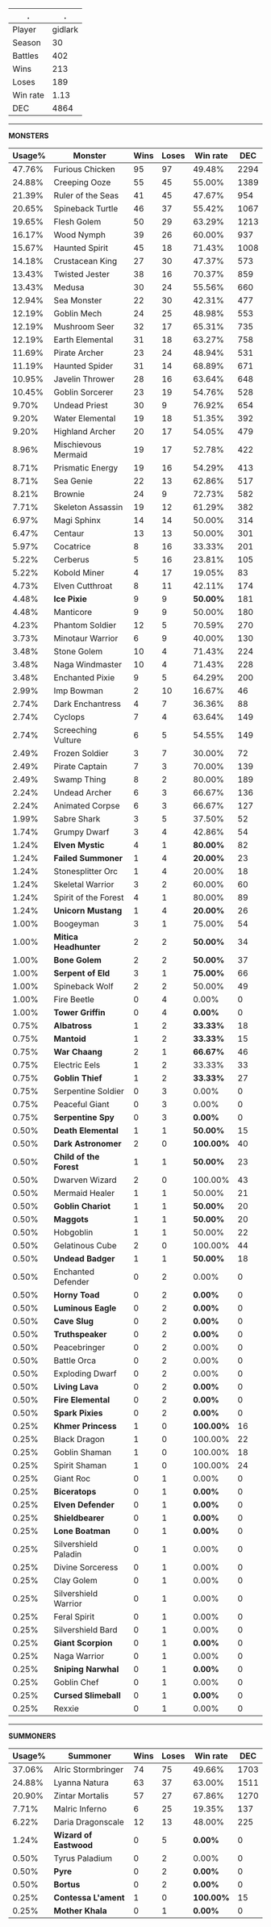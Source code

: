 .|.
|-|-
Player|gidlark
Season|30
Battles|402
Wins|213
Loses|189
Win rate|1.13
DEC|4864

---
**MONSTERS**

Usage%|Monster|Wins|Loses|Win rate|DEC|
-|-|-|-|-|-|
47.76%|Furious Chicken|95|97|49.48%|2294|
24.88%|Creeping Ooze|55|45|55.00%|1389|
21.39%|Ruler of the Seas|41|45|47.67%|954|
20.65%|Spineback Turtle|46|37|55.42%|1067|
19.65%|Flesh Golem|50|29|63.29%|1213|
16.17%|Wood Nymph|39|26|60.00%|937|
15.67%|Haunted Spirit|45|18|71.43%|1008|
14.18%|Crustacean King|27|30|47.37%|573|
13.43%|Twisted Jester|38|16|70.37%|859|
13.43%|Medusa|30|24|55.56%|660|
12.94%|Sea Monster|22|30|42.31%|477|
12.19%|Goblin Mech|24|25|48.98%|553|
12.19%|Mushroom Seer|32|17|65.31%|735|
12.19%|Earth Elemental|31|18|63.27%|758|
11.69%|Pirate Archer|23|24|48.94%|531|
11.19%|Haunted Spider|31|14|68.89%|671|
10.95%|Javelin Thrower|28|16|63.64%|648|
10.45%|Goblin Sorcerer|23|19|54.76%|528|
9.70%|Undead Priest|30|9|76.92%|654|
9.20%|Water Elemental|19|18|51.35%|392|
9.20%|Highland Archer|20|17|54.05%|479|
8.96%|Mischievous Mermaid|19|17|52.78%|422|
8.71%|Prismatic Energy|19|16|54.29%|413|
8.71%|Sea Genie|22|13|62.86%|517|
8.21%|Brownie|24|9|72.73%|582|
7.71%|Skeleton Assassin|19|12|61.29%|382|
6.97%|Magi Sphinx|14|14|50.00%|314|
6.47%|Centaur|13|13|50.00%|301|
5.97%|Cocatrice|8|16|33.33%|201|
5.22%|Cerberus|5|16|23.81%|105|
5.22%|Kobold Miner|4|17|19.05%|83|
4.73%|Elven Cutthroat|8|11|42.11%|174|
4.48%|**Ice Pixie**|9|9|**50.00%**|181|
4.48%|Manticore|9|9|50.00%|180|
4.23%|Phantom Soldier|12|5|70.59%|270|
3.73%|Minotaur Warrior|6|9|40.00%|130|
3.48%|Stone Golem|10|4|71.43%|224|
3.48%|Naga Windmaster|10|4|71.43%|228|
3.48%|Enchanted Pixie|9|5|64.29%|200|
2.99%|Imp Bowman|2|10|16.67%|46|
2.74%|Dark Enchantress|4|7|36.36%|88|
2.74%|Cyclops|7|4|63.64%|149|
2.74%|Screeching Vulture|6|5|54.55%|149|
2.49%|Frozen Soldier|3|7|30.00%|72|
2.49%|Pirate Captain|7|3|70.00%|139|
2.49%|Swamp Thing|8|2|80.00%|189|
2.24%|Undead Archer|6|3|66.67%|136|
2.24%|Animated Corpse|6|3|66.67%|127|
1.99%|Sabre Shark|3|5|37.50%|52|
1.74%|Grumpy Dwarf|3|4|42.86%|54|
1.24%|**Elven Mystic**|4|1|**80.00%**|82|
1.24%|**Failed Summoner**|1|4|**20.00%**|23|
1.24%|Stonesplitter Orc|1|4|20.00%|18|
1.24%|Skeletal Warrior|3|2|60.00%|60|
1.24%|Spirit of the Forest|4|1|80.00%|89|
1.24%|**Unicorn Mustang**|1|4|**20.00%**|26|
1.00%|Boogeyman|3|1|75.00%|54|
1.00%|**Mitica Headhunter**|2|2|**50.00%**|34|
1.00%|**Bone Golem**|2|2|**50.00%**|37|
1.00%|**Serpent of Eld**|3|1|**75.00%**|66|
1.00%|Spineback Wolf|2|2|50.00%|49|
1.00%|Fire Beetle|0|4|0.00%|0|
1.00%|**Tower Griffin**|0|4|**0.00%**|0|
0.75%|**Albatross**|1|2|**33.33%**|18|
0.75%|**Mantoid**|1|2|**33.33%**|15|
0.75%|**War Chaang**|2|1|**66.67%**|46|
0.75%|Electric Eels|1|2|33.33%|33|
0.75%|**Goblin Thief**|1|2|**33.33%**|27|
0.75%|Serpentine Soldier|0|3|0.00%|0|
0.75%|Peaceful Giant|0|3|0.00%|0|
0.75%|**Serpentine Spy**|0|3|**0.00%**|0|
0.50%|**Death Elemental**|1|1|**50.00%**|15|
0.50%|**Dark Astronomer**|2|0|**100.00%**|40|
0.50%|**Child of the Forest**|1|1|**50.00%**|23|
0.50%|Dwarven Wizard|2|0|100.00%|43|
0.50%|Mermaid Healer|1|1|50.00%|21|
0.50%|**Goblin Chariot**|1|1|**50.00%**|20|
0.50%|**Maggots**|1|1|**50.00%**|20|
0.50%|Hobgoblin|1|1|50.00%|22|
0.50%|Gelatinous Cube|2|0|100.00%|44|
0.50%|**Undead Badger**|1|1|**50.00%**|18|
0.50%|Enchanted Defender|0|2|0.00%|0|
0.50%|**Horny Toad**|0|2|**0.00%**|0|
0.50%|**Luminous Eagle**|0|2|**0.00%**|0|
0.50%|**Cave Slug**|0|2|**0.00%**|0|
0.50%|**Truthspeaker**|0|2|**0.00%**|0|
0.50%|Peacebringer|0|2|0.00%|0|
0.50%|Battle Orca|0|2|0.00%|0|
0.50%|Exploding Dwarf|0|2|0.00%|0|
0.50%|**Living Lava**|0|2|**0.00%**|0|
0.50%|**Fire Elemental**|0|2|**0.00%**|0|
0.50%|**Spark Pixies**|0|2|**0.00%**|0|
0.25%|**Khmer Princess**|1|0|**100.00%**|16|
0.25%|Black Dragon|1|0|100.00%|22|
0.25%|Goblin Shaman|1|0|100.00%|18|
0.25%|Spirit Shaman|1|0|100.00%|24|
0.25%|Giant Roc|0|1|0.00%|0|
0.25%|**Biceratops**|0|1|**0.00%**|0|
0.25%|**Elven Defender**|0|1|**0.00%**|0|
0.25%|**Shieldbearer**|0|1|**0.00%**|0|
0.25%|**Lone Boatman**|0|1|**0.00%**|0|
0.25%|Silvershield Paladin|0|1|0.00%|0|
0.25%|Divine Sorceress|0|1|0.00%|0|
0.25%|Clay Golem|0|1|0.00%|0|
0.25%|Silvershield Warrior|0|1|0.00%|0|
0.25%|Feral Spirit|0|1|0.00%|0|
0.25%|Silvershield Bard|0|1|0.00%|0|
0.25%|**Giant Scorpion**|0|1|**0.00%**|0|
0.25%|Naga Warrior|0|1|0.00%|0|
0.25%|**Sniping Narwhal**|0|1|**0.00%**|0|
0.25%|Goblin Chef|0|1|0.00%|0|
0.25%|**Cursed Slimeball**|0|1|**0.00%**|0|
0.25%|Rexxie|0|1|0.00%|0|

---
**SUMMONERS**

Usage%|Summoner|Wins|Loses|Win rate|DEC|
-|-|-|-|-|-|
37.06%|Alric Stormbringer|74|75|49.66%|1703|
24.88%|Lyanna Natura|63|37|63.00%|1511|
20.90%|Zintar Mortalis|57|27|67.86%|1270|
7.71%|Malric Inferno|6|25|19.35%|137|
6.22%|Daria Dragonscale|12|13|48.00%|225|
1.24%|**Wizard of Eastwood**|0|5|**0.00%**|0|
0.50%|Tyrus Paladium|0|2|0.00%|0|
0.50%|**Pyre**|0|2|**0.00%**|0|
0.50%|**Bortus**|0|2|**0.00%**|0|
0.25%|**Contessa L'ament**|1|0|**100.00%**|15|
0.25%|**Mother Khala**|0|1|**0.00%**|0|
